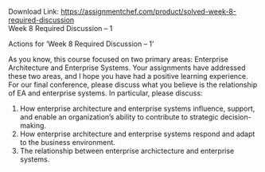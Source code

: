 Download Link: https://assignmentchef.com/product/solved-week-8-required-discussion
<br>
Week 8 Required Discussion – 1

Actions for ‘Week 8 Required Discussion – 1’

As you know, this course focused on two primary areas: Enterprise Architecture and Enterprise Systems. Your assignments have addressed these two areas, and I hope you have had a positive learning experience. For our final conference, please discuss what you believe is the relationship of EA and enterprise systems. In particular, please discuss:

<ol>

 <li>How enterprise architecture and enterprise systems influence, support, and enable an organization’s ability to contribute to strategic decision-making.</li>

 <li>How enterprise architecture and enterprise systems respond and adapt to the business environment.</li>

 <li>The relationship between enterprise archictecture and enterprise systems.</li>

</ol>